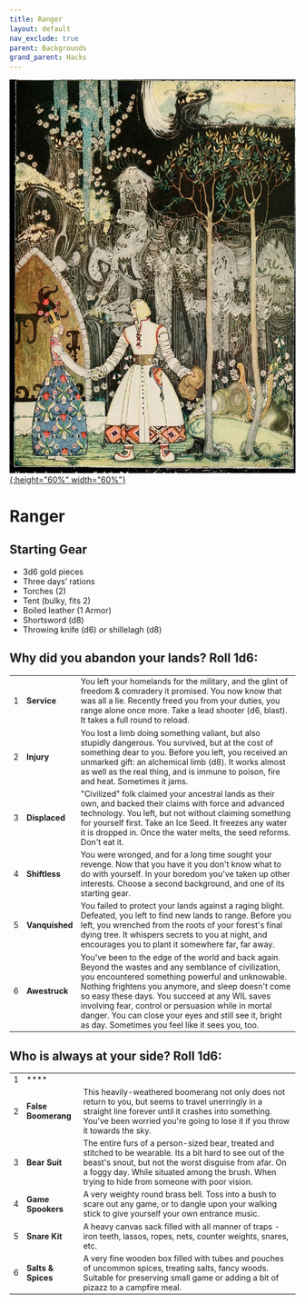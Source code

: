 ```yaml
---
title: Ranger
layout: default
nav_exclude: true
parent: Backgrounds
grand_parent: Hacks
---
```


[![Alt text](/img/backgrounds/ranger.jpg "East of the Sun and West of the Moon, illustrated by Kay Nielsen"){:height="60%" width="60%"}](/img/backgrounds/ranger.jpg)

# Ranger

## Starting Gear

- 3d6 gold pieces
- Three days’ rations
- Torches (2)
- Tent (bulky, fits 2)
- Boiled leather (1 Armor)
- Shortsword (d8)
- Throwing knife (d6) _or_ shillelagh (d8)

## Why did you abandon your lands? Roll 1d6:

|      |      |      |
| ---- | ---- | ---- |
| 1    |**Service** | You left your homelands for the military, and the glint of freedom & comradery it promised. You now know that was all a lie. Recently freed you from your duties, you range alone once more. Take a lead shooter (d6, blast). It takes a full round to reload. |
| 2    |**Injury** | You lost a limb doing something valiant, but also stupidly dangerous. You survived, but at the cost of something dear to you. Before you left, you received an unmarked gift: an alchemical limb (d8). It works almost as well as the real thing, and is immune to poison, fire and heat. Sometimes it jams. |
| 3    | **Displaced**| "Civilized" folk claimed your ancestral lands as their own, and backed their claims with force and advanced technology. You left, but not without claiming something for yourself first. Take an Ice Seed. It freezes any water it is dropped in. Once the water melts, the seed reforms. Don't eat it. |
| 4    | **Shiftless**| You were wronged, and for a long time sought your revenge. Now that you have it you don't know what to do with yourself. In your boredom you've taken up other interests. Choose a second background, and one of its starting gear. |
| 5    |**Vanquished**| You failed to protect your lands against a raging blight. Defeated, you left to find new lands to range. Before you left, you wrenched from the roots of your forest's final dying tree. It whispers secrets to you at night, and encourages you to plant it somewhere far, far away.|     
| 6    |**Awestruck**| You've been to the edge of the world and back again. Beyond the wastes and any semblance of civilization, you encountered something powerful and unknowable. Nothing frightens you anymore, and sleep doesn't come so easy these days. You succeed at any WIL saves involving fear, control or persuasion while in mortal danger. You can close your eyes and still see it, bright as day. Sometimes you feel like it sees you, too. |  

## Who is always at your side? Roll 1d6:

|      |                          |                                                              |
| ---- | ------------------------ | ------------------------------------------------------------ |
| 1    | **** |  |
| 2    | **False Boomerang** | This heavily-weathered boomerang not only does not return to you, but seems to travel unerringly in a straight line forever until it crashes into something. You've been worried you're going to lose it if you throw it towards the sky. |
| 3    | **Bear Suit**  | The entire furs of a person-sized bear, treated and stitched to be wearable. Its a bit hard to see out of the beast's snout, but not the worst disguise from afar. On a foggy day. While situated among the brush. When trying to hide from someone with poor vision. |
| 4    | **Game Spookers** | A very weighty round brass bell. Toss into a bush to scare out any game, or to dangle upon your walking stick to give yourself your own entrance music. |
| 5    | **Snare Kit**| A heavy canvas sack filled with all manner of traps - iron teeth, lassos, ropes, nets, counter weights, snares, etc. |
| 6    | **Salts & Spices** | A very fine wooden box filled with tubes and pouches of uncommon spices, treating salts, fancy woods. Suitable for preserving small game or adding a bit of pizazz to a campfire meal. |
